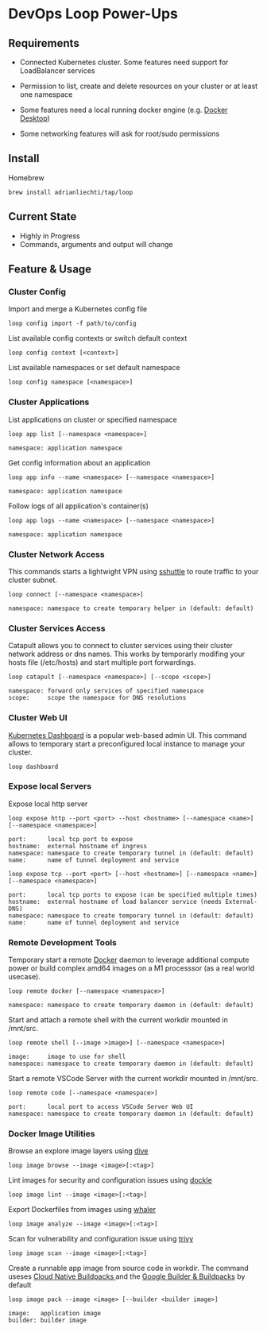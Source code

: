 # DevOps Loop Power-Ups

## Requirements

- Connected Kubernetes cluster.
  Some features need support for LoadBalancer services

- Permission to list, create and delete resources on your cluster or at least one namespace

- Some features need a local running docker engine
  (e.g. [Docker Desktop](https://docs.docker.com/get-docker/))

- Some networking features will ask for root/sudo permissions


## Install

Homebrew

```
brew install adrianliechti/tap/loop
```


## Current State

- Highly in Progress
- Commands, arguments and output will change


## Feature & Usage

### Cluster Config

Import and merge a Kubernetes config file

```
loop config import -f path/to/config
```

List available config contexts or switch default context

```
loop config context [<context>]
```

List available namespaces or set default namespace

```
loop config namespace [<namespace>]
```


### Cluster Applications

List applications on cluster or specified namespace

```
loop app list [--namespace <namespace>]

namespace: application namespace
```

Get config information about an application

```
loop app info --name <namespace> [--namespace <namespace>]

namespace: application namespace
```

Follow logs of all application's container(s)

```
loop app logs --name <namespace> [--namespace <namespace>]

namespace: application namespace
```


### Cluster Network Access

This commands starts a lightwight VPN using [sshuttle](https://github.com/sshuttle/sshuttle) to route traffic to your cluster subnet.

```
loop connect [--namespace <namespace>]

namespace: namespace to create temporary helper in (default: default)
```


### Cluster Services Access

Catapult allows you to connect to cluster services using their cluster network address or dns names.
This works by temporarly modifing your hosts file (/etc/hosts) and start multiple port forwardings.

```
loop catapult [--namespace <namespace>] [--scope <scope>]

namespace: forward only services of specified namespace
scope:     scope the namespace for DNS resolutions
```


### Cluster Web UI

[Kubernetes Dashboard](https://github.com/kubernetes/dashboard) is a popular web-based admin UI.
This command allows to temporary start a preconfigured local instance to manage your cluster.

```
loop dashboard
```


### Expose local Servers

Expose local http server

```
loop expose http --port <port> --host <hostname> [--namespace <name>] [--namespace <namespace>]

port:      local tcp port to expose
hostname:  external hostname of ingress
namespace: namespace to create temporary tunnel in (default: default)
name:      name of tunnel deployment and service
```

```
loop expose tcp --port <port> [--host <hostname>] [--namespace <name>] [--namespace <namespace>]

port:      local tcp ports to expose (can be specified multiple times)
hostname:  external hostname of load balancer service (needs External-DNS)
namespace: namespace to create temporary tunnel in (default: default)
name:      name of tunnel deployment and service
```


### Remote Development Tools

Temporary start a remote [Docker](https://www.docker.com/) daemon to leverage additional compute power or build complex amd64 images on a M1 processsor (as a real world usecase).

```
loop remote docker [--namespace <namespace>]

namespace: namespace to create temporary daemon in (default: default)
```

Start and attach a remote shell with the current workdir mounted in /mnt/src.

```
loop remote shell [--image >image>] [--namespace <namespace>]

image:     image to use for shell
namespace: namespace to create temporary daemon in (default: default)
```

Start a remote VSCode Server with the current workdir mounted in /mnt/src.

```
loop remote code [--namespace <namespace>]

port:      local port to access VSCode Server Web UI
namespace: namespace to create temporary daemon in (default: default)
```


### Docker Image Utilities

Browse an explore image layers using [dive](https://github.com/wagoodman/dive)

```
loop image browse --image <image>[:<tag>]
```

Lint images for security and configuration issues using [dockle](https://github.com/goodwithtech/dockle)

```
loop image lint --image <image>[:<tag>]
```

Export Dockerfiles from images using
[whaler](https://github.com/P3GLEG/Whaler)

```
loop image analyze --image <image>[:<tag>]
```

Scan for vulnerability and configuration issue using
[trivy](https://github.com/aquasecurity/trivy)

```
loop image scan --image <image>[:<tag>]
```

Create a runnable app image from source code in workdir. The command useses [Cloud Native Buildpacks
](https://buildpacks.io/) and the [Google Builder & Buildpacks](https://github.com/GoogleCloudPlatform/buildpacks) by default

```
loop image pack --image <image> [--builder <builder image>]

image:   application image
builder: builder image
```